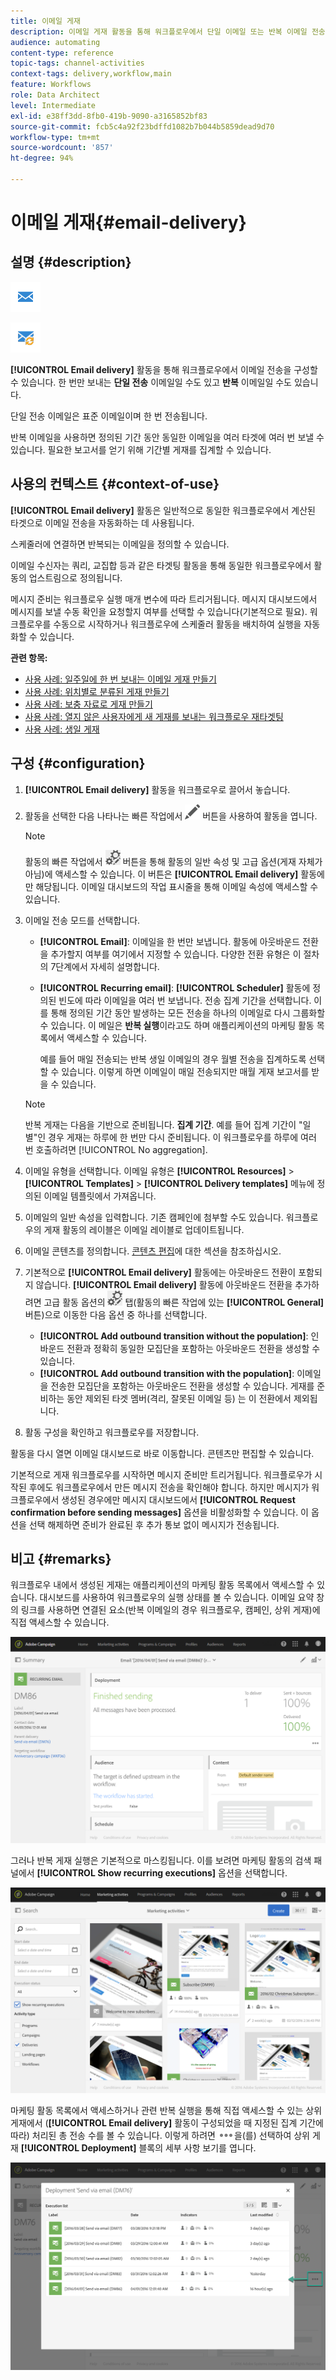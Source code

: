 ```yaml
---
title: 이메일 게재
description: 이메일 게재 활동을 통해 워크플로우에서 단일 이메일 또는 반복 이메일 전송을 구성할 수 있습니다.
audience: automating
content-type: reference
topic-tags: channel-activities
context-tags: delivery,workflow,main
feature: Workflows
role: Data Architect
level: Intermediate
exl-id: e38ff3dd-8fb0-419b-9090-a3165852bf83
source-git-commit: fcb5c4a92f23bdffd1082b7b044b5859dead9d70
workflow-type: tm+mt
source-wordcount: '857'
ht-degree: 94%

---
```


# 이메일 게재{#email-delivery}

## 설명 {#description}

![](assets/email.png)

![](assets/recurrentemail.png)

**[!UICONTROL Email delivery]** 활동을 통해 워크플로우에서 이메일 전송을 구성할 수 있습니다. 한 번만 보내는 **단일 전송** 이메일일 수도 있고 **반복** 이메일일 수도 있습니다.

단일 전송 이메일은 표준 이메일이며 한 번 전송됩니다.

반복 이메일을 사용하면 정의된 기간 동안 동일한 이메일을 여러 타겟에 여러 번 보낼 수 있습니다. 필요한 보고서를 얻기 위해 기간별 게재를 집계할 수 있습니다.

## 사용의 컨텍스트 {#context-of-use}

**[!UICONTROL Email delivery]** 활동은 일반적으로 동일한 워크플로우에서 계산된 타겟으로 이메일 전송을 자동화하는 데 사용됩니다.

스케줄러에 연결하면 반복되는 이메일을 정의할 수 있습니다.

이메일 수신자는 쿼리, 교집합 등과 같은 타겟팅 활동을 통해 동일한 워크플로우에서 활동의 업스트림으로 정의됩니다.

메시지 준비는 워크플로우 실행 매개 변수에 따라 트리거됩니다. 메시지 대시보드에서 메시지를 보낼 수동 확인을 요청할지 여부를 선택할 수 있습니다(기본적으로 필요). 워크플로우를 수동으로 시작하거나 워크플로우에 스케줄러 활동을 배치하여 실행을 자동화할 수 있습니다.

**관련 항목:**

* [사용 사례: 일주일에 한 번 보내는 이메일 게재 만들기](../../automating/using/workflow-weekly-offer.md)
* [사용 사례: 위치별로 분류된 게재 만들기](../../automating/using/workflow-segmentation-location.md)
* [사용 사례: 보충 자료로 게재 만들기](../../automating/using/workflow-created-query-with-complement.md)
* [사용 사례: 열지 않은 사용자에게 새 게재를 보내는 워크플로우 재타겟팅](../../automating/using/workflow-cross-channel-retargeting.md)
* [사용 사례: 생일 게재](../../automating/using/birthday-delivery.md)

## 구성 {#configuration}

1. **[!UICONTROL Email delivery]** 활동을 워크플로우로 끌어서 놓습니다.
1. 활동을 선택한 다음 나타나는 빠른 작업에서 ![](assets/edit_darkgrey-24px.png) 버튼을 사용하여 활동을 엽니다.

   >[!NOTE]
   >
   >활동의 빠른 작업에서 ![](assets/dlv_activity_params-24px.png) 버튼을 통해 활동의 일반 속성 및 고급 옵션(게재 자체가 아님)에 액세스할 수 있습니다. 이 버튼은 **[!UICONTROL Email delivery]** 활동에만 해당됩니다. 이메일 대시보드의 작업 표시줄을 통해 이메일 속성에 액세스할 수 있습니다.

1. 이메일 전송 모드를 선택합니다.

   * **[!UICONTROL Email]**: 이메일을 한 번만 보냅니다. 활동에 아웃바운드 전환을 추가할지 여부를 여기에서 지정할 수 있습니다. 다양한 전환 유형은 이 절차의 7단계에서 자세히 설명합니다.
   * **[!UICONTROL Recurring email]**: **[!UICONTROL Scheduler]** 활동에 정의된 빈도에 따라 이메일을 여러 번 보냅니다. 전송 집계 기간을 선택합니다. 이를 통해 정의된 기간 동안 발생하는 모든 전송을 하나의 이메일로 다시 그룹화할 수 있습니다. 이 메일은 **반복 실행**&#x200B;이라고도 하며 애플리케이션의 마케팅 활동 목록에서 액세스할 수 있습니다.

      예를 들어 매일 전송되는 반복 생일 이메일의 경우 월별 전송을 집계하도록 선택할 수 있습니다. 이렇게 하면 이메일이 매일 전송되지만 매월 게재 보고서를 받을 수 있습니다.
   >[!NOTE]
   >
   >반복 게재는 다음을 기반으로 준비됩니다. **집계 기간**. 예를 들어 집계 기간이 &quot;일별&quot;인 경우 게재는 하루에 한 번만 다시 준비됩니다. 이 워크플로우를 하루에 여러 번 호출하려면 [!UICONTROL No aggregation].

1. 이메일 유형을 선택합니다. 이메일 유형은 **[!UICONTROL Resources]** > **[!UICONTROL Templates]** > **[!UICONTROL Delivery templates]** 메뉴에 정의된 이메일 템플릿에서 가져옵니다.
1. 이메일의 일반 속성을 입력합니다. 기존 캠페인에 첨부할 수도 있습니다. 워크플로우의 게재 활동의 레이블은 이메일 레이블로 업데이트됩니다.
1. 이메일 콘텐츠를 정의합니다. [콘텐츠 편집](../../designing/using/designing-content-in-adobe-campaign.md)에 대한 섹션을 참조하십시오.
1. 기본적으로 **[!UICONTROL Email delivery]** 활동에는 아웃바운드 전환이 포함되지 않습니다. **[!UICONTROL Email delivery]** 활동에 아웃바운드 전환을 추가하려면 고급 활동 옵션의 ![](assets/dlv_activity_params-24px.png) 탭(활동의 빠른 작업에 있는 **[!UICONTROL General]** 버튼)으로 이동한 다음 옵션 중 하나를 선택합니다.

   * **[!UICONTROL Add outbound transition without the population]**: 인바운드 전환과 정확히 동일한 모집단을 포함하는 아웃바운드 전환을 생성할 수 있습니다.
   * **[!UICONTROL Add outbound transition with the population]**: 이메일을 전송한 모집단을 포함하는 아웃바운드 전환을 생성할 수 있습니다. 게재를 준비하는 동안 제외된 타겟 멤버(격리, 잘못된 이메일 등) 는 이 전환에서 제외됩니다.

1. 활동 구성을 확인하고 워크플로우를 저장합니다.

활동을 다시 열면 이메일 대시보드로 바로 이동합니다. 콘텐츠만 편집할 수 있습니다.

기본적으로 게재 워크플로우를 시작하면 메시지 준비만 트리거됩니다. 워크플로우가 시작된 후에도 워크플로우에서 만든 메시지 전송을 확인해야 합니다. 하지만 메시지가 워크플로우에서 생성된 경우에만 메시지 대시보드에서 **[!UICONTROL Request confirmation before sending messages]** 옵션을 비활성화할 수 있습니다. 이 옵션을 선택 해제하면 준비가 완료된 후 추가 통보 없이 메시지가 전송됩니다.

## 비고 {#remarks}

워크플로우 내에서 생성된 게재는 애플리케이션의 마케팅 활동 목록에서 액세스할 수 있습니다. 대시보드를 사용하여 워크플로우의 실행 상태를 볼 수 있습니다. 이메일 요약 창의 링크를 사용하면 연결된 요소(반복 이메일의 경우 워크플로우, 캠페인, 상위 게재)에 직접 액세스할 수 있습니다.

![](assets/wkf_display_recurrent_executions_2.png)

그러나 반복 게재 실행은 기본적으로 마스킹됩니다. 이를 보려면 마케팅 활동의 검색 패널에서 **[!UICONTROL Show recurring executions]** 옵션을 선택합니다.

![](assets/wkf_display_recurrent_executions.png)

마케팅 활동 목록에서 액세스하거나 관련 반복 실행을 통해 직접 액세스할 수 있는 상위 게재에서 (**[!UICONTROL Email delivery]** 활동이 구성되었을 때 지정된 집계 기간에 따라) 처리된 총 전송 수를 볼 수 있습니다. 이렇게 하려면 ![](assets/wkf_dlv_detail_button.png)을(를) 선택하여 상위 게재 **[!UICONTROL Deployment]** 블록의 세부 사항 보기를 엽니다.

![](assets/wkf_display_recurrent_executions_3.png)
